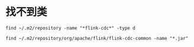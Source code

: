 # 找不到类
```
find ~/.m2/repository -name "*flink-cdc*" -type d
```
```
find ~/.m2/repository/org/apache/flink/flink-cdc-common -name "*.jar"
```
